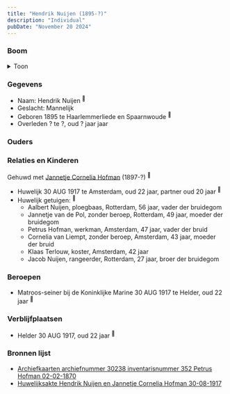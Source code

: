 ```yaml
---
title: "Hendrik Nuijen (1895-?)"
description: "Individual"
pubDate: "November 20 2024"
---
```


### Boom
<details><summary>Toon</summary>

![test](https://www.plantuml.com/plantuml/svg/ZT9DQm8n40RWUtx5e8UUX5qNQvN5JxJMWnJQdcLsCshSV4YIHHRnlpUhI-kfz1PcCfE7bqoSH-jB9PahX3wXHGKPviNUcbBpkP76WhUeNMYHzkmWE44kR2xfVYPryXKeKXbPToyvJvQChqx47hRc4fs32mE0cR6SxET1v8Kcvz9KeT2Z4IJiojWJlD-USepTHrehqjoA0ZQbE99k0JfuYwBkSnT-9jkBPDbRpiBwoqwGv5T8XnbcrJOptaiQZY1-6VHWXMWbAKLM2ghn6ZvEeQRFfkJqCEkAKiejQhxDhN4kCy4PbenXN1CRrngr9dyac1khIGg4bTafV1360EtbR94iaZzatGJMqqqDxCDKrU5nLF-rD9HqU2REXTw7HXB1zEiLua7SlqcMKHGD8cXBiJ_uYgGqvw2viYR3JgUvmHhoRu5DGlBXRtm3)
</details>

### Gegevens
- Naam: Hendrik Nuijen <sup><a href="../s00456/" style="text-decoration:none" title="Huwelijksakte Hendrik Nuijen en Jannetje Cornelia Hofman 30-08-1917">:link:</a></sup>
- Geslacht: Mannelijk
- Geboren 1895 te Haarlemmerliede en Spaarnwoude <sup><a href="../s00456/" style="text-decoration:none" title="Huwelijksakte Hendrik Nuijen en Jannetje Cornelia Hofman 30-08-1917">:link:</a></sup>
- Overleden ? te ?, oud ? jaar jaar 

### Ouders

### Relaties en Kinderen

Gehuwd met [Jannetje Cornelia Hofman](../i00261/) (1897-?) <sup><a href="../s00434/" style="text-decoration:none" title="Archiefkaarten archiefnummer 30238 inventarisnummer 352 Petrus Hofman 02-02-1870">:link:</a></sup>
- Huwelijk 30 AUG 1917 te Amsterdam, oud 22 jaar, partner oud 20 jaar <sup><a href="../s00434/" style="text-decoration:none" title="Archiefkaarten archiefnummer 30238 inventarisnummer 352 Petrus Hofman 02-02-1870">:link:</a></sup>
- Huwelijk getuigen:  <sup><a href="../s00434/" style="text-decoration:none" title="Archiefkaarten archiefnummer 30238 inventarisnummer 352 Petrus Hofman 02-02-1870">:link:</a></sup>
  - Aalbert Nuijen, ploegbaas, Rotterdam, 56 jaar, vader der bruidegom
  - Jannetje van de Pol, zonder beroep, Rotterdam, 49 jaar, moeder der bruidegom
  - Petrus Hofman, werkman, Amsterdam, 47 jaar, vader der bruid
  - Cornelia van Liempt, zonder beroep, Amsterdam, 43 jaar, moeder der bruid
  - Klaas Terlouw, koster, Amsterdam, 42 jaar
  - Jacob Nuijen, rangeerder, Rotterdam, 27 jaar, broer der bruidegom

### Beroepen
- Matroos-seiner bij de Koninklijke Marine 30 AUG 1917 te Helder, oud 22 jaar <sup><a href="../s00456/" style="text-decoration:none" title="Huwelijksakte Hendrik Nuijen en Jannetje Cornelia Hofman 30-08-1917">:link:</a></sup>

### Verblijfplaatsen
- Helder  30 AUG 1917, oud 22 jaar  <sup><a href="../s00456/" style="text-decoration:none" title="Huwelijksakte Hendrik Nuijen en Jannetje Cornelia Hofman 30-08-1917">:link:</a></sup>

### Bronnen lijst
- [Archiefkaarten archiefnummer 30238 inventarisnummer 352 Petrus Hofman 02-02-1870](../s00434/)
- [Huwelijksakte Hendrik Nuijen en Jannetje Cornelia Hofman 30-08-1917](../s00456/)